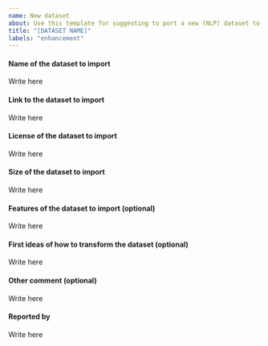 ```yaml
---
name: New dataset
about: Use this template for suggesting to port a new (NLP) dataset to deepa2.
title: "[DATASET NAME]"
labels: "enhancement"
---
```



#### Name of the dataset to import 
Write here


#### Link to the dataset to import 
Write here


#### License of the dataset to import 
Write here


#### Size of the dataset to import 
Write here


#### Features of the dataset to import (optional)
Write here


#### First ideas of how to transform the dataset (optional)
Write here


#### Other comment (optional)
Write here


#### Reported by
Write here
